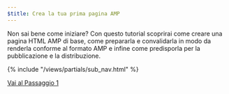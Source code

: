 ```yaml
---
$title: Crea la tua prima pagina AMP
---
```


Non sai bene come iniziare? Con questo tutorial scoprirai come creare una pagina HTML AMP di base, come prepararla e convalidarla in modo da renderla conforme al formato AMP e infine come predisporla per la pubblicazione e la distribuzione.

{% include "/views/partials/sub_nav.html" %}

<a class="button go-button" href="/it/docs/tutorials/create/basic_markup.html">Vai al Passaggio 1</a>
